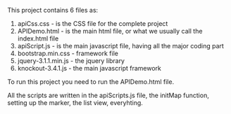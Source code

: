 This project contains 6 files as:

1. apiCss.css - is the CSS file for the complete project
2. APIDemo.html - is the main html file, or what we usually call the index.html file
3. apiScript.js - is the main javascript file, having all the major coding part
4. bootstrap.min.css - framework file
5. jquery-3.1.1.min.js - the jquery library
6. knockout-3.4.1.js - the main javascript framework

To run this project you need to run the APIDemo.html file.

All the scripts are written in the apiScripts.js file, the initMap function, setting up the marker, the list view, everyhting.
